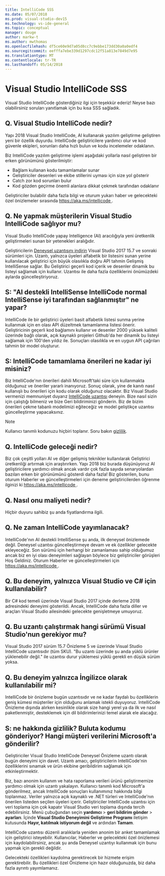 ```yaml
---
title: IntelliCode SSS
ms.date: 05/07/2018
ms.prod: visual-studio-dev15
ms.technology: vs-ide-general
ms.topic: conceptual
manager: douge
author: markw-t
ms.author: mwthomas
ms.openlocfilehash: df5ce60e9d7a05d8cc7c9ebbe173dd30a0a0edf4
ms.sourcegitcommit: eefffa7ebe339d1297cdc12f51a813e7849d7e95
ms.translationtype: MT
ms.contentlocale: tr-TR
ms.lasthandoff: 05/14/2018
---
```

# Visual Studio IntelliCode SSS

Visual Studio IntelliCode gösterdiğiniz ilgi için teşekkür ederiz! Neyse bazı olabilirsiniz soruları yanıtlamak için bu kısa SSS sağladık.

## Q. Visual Studio IntelliCode nedir?

Yapı 2018 Visual Studio IntelliCode, AI kullanarak yazılım geliştirme geliştiren yeni bir özellik duyurdu. IntelliCode geliştiricilere yardımcı olur ve kod güvenle ekipleri, sorunları daha hızlı bulun ve kodu incelemeler odaklanın.

Biz IntelliCode yazılım geliştirme işlemi aşağıdaki yollarla nasıl geliştiren bir erken görünümünü gösterilmiştir:

- Bağlam kullanan kodu tamamlamalar sunar
- Geliştiriciler desenleri ve ekibe stillerini uyması için size yol gösterir
- Catch zor kod sorunları bulur
- Kod gözden geçirme önemli alanlara dikkat çekmek tarafından odaklanır

Geliştiriciler bulabilir daha fazla bilgi ve oturum yukarı haber ve gelecekteki özel önizlemeler sırasında [ https://aka.ms/intellicode ](https://aka.ms/intellicode).

## Q. Ne yapmak müşterilerin Visual Studio IntelliCode sağlıyor mu?

Visual Studio IntelliCode yapay Intelligence (AI) aracılığıyla yeni üretkenlik geliştirmeleri sunan bir yetenekleri aralığıdır.

Geliştiricilerin [Deneysel uzantısını indirin](https://go.microsoft.com/fwlink/?linkid=872707) Visual Studio 2017 15.7 ve sonraki sürümleri için. Uzantı, yalnızca üyeleri alfabetik bir listesini sunan yerine kullanılacak geliştirici için büyük olasılıkla doğru API tahmin Gelişmiş IntelliSense sağlar. Bu Geliştirici geçerli kod içerik ve desenler dinamik bu listeyi sağlamak için kullanır. Uzantısı ile daha fazla özelliklerini önümüzdeki aylarda güncelleştiriyoruz.

## S: "AI destekli IntelliSense IntelliCode normal IntelliSense iyi tarafından sağlanmıştır" ne yapar?

IntelliCode ile bir geliştirici üyeleri basit alfabetik listesi sunma yerine kullanmak için en olası API düzeltmek tamamlanma listesi önerir. Geliştiricinin geçerli kod bağlamını kullanır ve desenler 2000 yüksek kaliteli üzerinde bağlı olarak, açık kaynaklı projeleri Github'da her dinamik bu listeyi sağlamak için 100'den yıldız ile. Sonuçları olasılıkla ve en uygun API çağrıları tahmin bir model oluşturur.

## S: IntelliCode tamamlama önerileri ne kadar iyi misiniz?

Biz IntelliCode'nın önerileri dahili Microsoft'taki süre için kullanmakta olduğunuz ve öneriler yararlı inanıyoruz. Sonuç olarak, yine de kanıtı nasıl kullanışlı bu önerileri için kodu olarak olduğunuz olacaktır. Biz Visual Studio vermenizi memnuniyet duyarız [IntelliCode uzantısı](https://go.microsoft.com/fwlink/?linkid=872707) deneyin. Bize nasıl sizin için çalıştığı bilmeniz ve bize Geri bildiriminizi gönderin. Biz de bizim önerileri çekme tabanlı modelimizi eğiteceğiz ve model geliştikçe uzantısı güncelleştirme yapacaksınız.

> [!NOTE]
> Kullanıcı tanımlı kodunuzu hiçbiri toplanır. Soru bakın [gizlilik](#privacy).

## Q. IntelliCode geleceği nedir?

Biz çok çeşitli yolları AI ve diğer gelişmiş teknikler kullanılarak Geliştirici üretkenliği artırmak için araştırırken. Yapı 2018 biz burada düşünüyoruz AI geliştiricilere yardımcı olmak ancak vardır çok fazla sayıda senaryolardan bazıları erken bir görünümünü gösterdi daha fazla! Biz gösterilen, bunu oturum Haberler ve güncelleştirmeleri için deneme geliştiricilerden öğrenme ilginizi ki [ https://aka.ms/intellicode ](https://aka.ms/intellicode).

## Q. Nasıl onu maliyeti nedir?

Hiçbir duyuru sahibiz şu anda fiyatlandırma ilgili.

## Q. Ne zaman IntelliCode yayımlanacak?

IntelliCode'nın AI destekli IntelliSense şu anda, ilk deneysel önizlemede değil. Deneysel uzantısı güncelleştirmeye devam ve ek özellikler gelecekte ekleyeceğiz. Son sürümü için herhangi bir zamanlaması sahip olduğumuz ancak biz en iyi olası deneyimleri sağlayan böylece biz geliştiriciler görüşleri Hoş Geldiniz. Oturum Haberler ve güncelleştirmeleri için [ https://aka.ms/intellicode ](https://aka.ms/intellicode).

## Q. Bu deneyim, yalnızca Visual Studio ve C# için kullanılabilir?

Bir C# kod temeli üzerinde Visual Studio 2017 içinde derleme 2018 adresindeki deneyimi gösterildi. Ancak, IntelliCode daha fazla diller ve araçları Visual Studio ailesindeki gelecekte genişletmeye umuyoruz.

## Q. Bu uzantı çalıştırmak hangi sürümü Visual Studio'nun gerekiyor mu?

Visual Studio 2017 sürüm 15.7 Önizleme 5 ve üzerinde Visual Studio IntelliCode uzantısıdır (tüm SKU). "Bu uzantı üzerinde şu anda yüklü ürünler yüklenebilir değil." ile uzantısı durur yüklemesi yüklü gerekli en düşük sürüm yoksa.

## Q. Bu deneyim yalnızca İngilizce olarak kullanılabilir mi?

IntelliCode bir önizleme bugün uzantısıdır ve ne kadar faydalı bu özelliklerin geniş kümesi müşteriler için olduğunu anlamak istekli duyuyoruz. IntelliCode Önizleme dışında alırken kesinlikle olarak size hangi yerel ya da ilk ve nasıl paketlenmiştir, desteklemek için dil bildirimlerinizi temel alarak ele alacağız. 

## <a name="privacy"/> S: ne hakkında gizlilik? Buluta kodumu gönderiyor? Hangi müşteri verilerini Microsoft'a gönderilir?

Geliştiriciler Visual Studio IntelliCode Deneysel Önizleme uzantı olarak bugün deneyimi için davet. Uzantı amacı, geliştiricilerin IntelliCode'nin özelliklerini sınamak ve ürün ekibine geribildirim sağlamak için etkinleştirmektir.

Biz, bazı anonim kullanım ve hata raporlama verileri ürünü geliştirmemize yardımcı olmak için uzantı yakalayın. Kullanıcı tanımlı kod Microsoft'a gönderilmez, ancak IntelliCode sonuçları kullanımınız hakkında bilgi toplanmaz. Veriler yalnızca açık kaynaklı ve .NET türleri ve IntelliCode'nın önerilen listeden seçilen üyeleri içerir. Geliştiriciler IntelliCode uzantısı için veri toplama için çok kapatır Visual Studio veri toplama dışında tercih edebilirsiniz. Menü çubuğundan seçin **yardımcı** > **geri bildirim gönder** > **ayarları**. İçinde **Visual Studio Deneyimini Geliştirme Programı** iletişim kutusunda **Hayır, katılmak istiyorum değil** ve ardından **Tamam**.

IntelliCode uzantısı düzenli aralıklarla yeniden anonim bir anket tamamlamak için geliştirici isteyebilir. Kullanıcılar, Haberler ve gelecekteki özel önizlemesi için kaydolabilirsiniz, ancak şu anda Deneysel uzantıyı kullanmak için bunu yapmak için gerekli değildir.

Gelecekteki özellikleri kaydolma gerektirecek bir hizmete erişim gerektirebilir. Bu özellikleri özel Önizleme için hazır olduğunuzda, biz daha fazla ayrıntı yayımlamanız.
